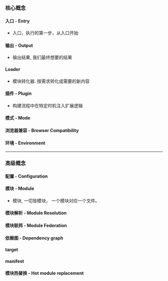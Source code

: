 ### 核心概念

#### 入口 - Entry

* 入口，执行的第一步，从入口开始

#### 输出 - Output

*  输出结果, 我们最终想要的结果

#### Loader

* 模块转化器. 按需求转化成需要的新内容

#### 插件 - Plugin

* 构建流程中在特定时机注入扩展逻辑

#### 模式 - Mode

#### 浏览器兼容 - Browser Compatibility

#### 环境 - Environment

---

### 高级概念

#### 配置 - Configuration

#### 模块 - Module

* 模块, 一切皆模块， 一个模块对应一个文件。

#### 模块解析 - Module Resolution

#### 模块联邦 - Module Federation

#### 依赖图 - Dependency graph

#### target

#### manifest

#### 模块热替换 - Hot module replacement